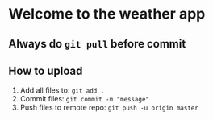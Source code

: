 # Welcome to the weather app

## Always do `git pull` before commit

## How to upload

1. Add all files to: `git add .`
2. Commit files: `git commit -m "message"`
3. Push files to remote repo: `git push -u origin master`
